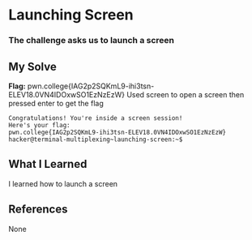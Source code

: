 # Launching Screen
### The challenge asks us to launch a screen


## My Solve
**Flag:** pwn.college{IAG2p2SQKmL9-ihi3tsn-ELEV18.0VN4IDOxwSO1EzNzEzW}
Used screen to open a screen then pressed enter to get the flag


```
Congratulations! You're inside a screen session!
Here's your flag:
pwn.college{IAG2p2SQKmL9-ihi3tsn-ELEV18.0VN4IDOxwSO1EzNzEzW}
hacker@terminal-multiplexing~launching-screen:~$
```

## What I Learned
I learned how to launch a screen

## References
None